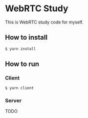 # WebRTC Study

This is WebRTC study code for myself.

## How to install

```bash
$ yarn install
```

## How to run

### Client

```bash
$ yarn client
```

### Server

TODO